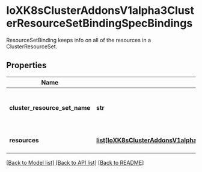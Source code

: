 # IoXK8sClusterAddonsV1alpha3ClusterResourceSetBindingSpecBindings

ResourceSetBinding keeps info on all of the resources in a ClusterResourceSet.
## Properties
Name | Type | Description | Notes
------------ | ------------- | ------------- | -------------
**cluster_resource_set_name** | **str** | ClusterResourceSetName is the name of the ClusterResourceSet that is applied to the owner cluster of the binding. | 
**resources** | [**list[IoXK8sClusterAddonsV1alpha3ClusterResourceSetBindingSpecResources]**](IoXK8sClusterAddonsV1alpha3ClusterResourceSetBindingSpecResources.md) | Resources is a list of resources that the ClusterResourceSet has. | [optional] 

[[Back to Model list]](../README.md#documentation-for-models) [[Back to API list]](../README.md#documentation-for-api-endpoints) [[Back to README]](../README.md)


